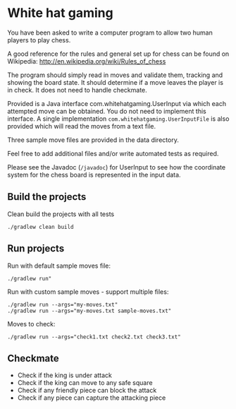 # White hat gaming

You have been asked to write a computer program to allow two human players to play
chess.

A good reference for the rules and general set up for chess can be found on Wikipedia:
http://en.wikipedia.org/wiki/Rules_of_chess

The program should simply read in moves and validate them, tracking and showing
the board state. It should determine if a move leaves the player is in check. It does
not need to handle checkmate.

Provided is a Java interface com.whitehatgaming.UserInput via which each attempted
move can be obtained. You do not need to implement this interface. A single
implementation `com.whitehatgaming.UserInputFile` is also provided which will read
the moves from a text file. 

Three sample move files are provided in the data
directory. 

Feel free to add additional files and/or write automated tests as required.

Please see the Javadoc (`/javadoc`) for UserInput to see how the coordinate system for the chess
board is represented in the input data.

## Build the projects

Clean build the projects with all tests

```
./gradlew clean build
```

## Run projects

Run with default sample moves file:
```
./gradlew run" 
```

Run with custom sample moves - support multiple files:
```
./gradlew run --args="my-moves.txt"
./gradlew run --args="my-moves.txt sample-moves.txt"
```

Moves to check:
```
./gradlew run --args="check1.txt check2.txt check3.txt"
```

## Checkmate

- Check if the king is under attack
- Check if the king can move to any safe square
- Check if any friendly piece can block the attack
- Check if any piece can capture the attacking piece
